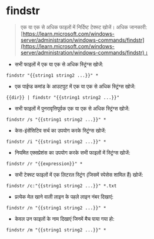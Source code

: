 # findstr

> एक या एक से अधिक फाइलों में निर्दिष्ट टेक्स्ट खोजें।
> अधिक जानकारी: [https://learn.microsoft.com/windows-server/administration/windows-commands/findstr](https://learn.microsoft.com/windows-server/administration/windows-commands/findstr)।

- सभी फाइलों में एक या एक से अधिक स्ट्रिंग्स खोजें:

`findstr "{{string1 string2 ...}}" *`

- एक पाईप्ड कमांड के आउटपुट में एक या एक से अधिक स्ट्रिंग्स खोजें:

`{{dir}} | findstr "{{string1 string2 ...}}"`

- सभी फाइलों में पुनरावृत्तिपूर्वक एक या एक से अधिक स्ट्रिंग्स खोजें:

`findstr /s "{{string1 string2 ...}}" *`

- केस-इंसेंसिटिव सर्च का उपयोग करके स्ट्रिंग्स खोजें:

`findstr /i "{{string1 string2 ...}}" *`

- नियमित एक्सप्रेशंस का उपयोग करके सभी फाइलों में स्ट्रिंग्स खोजें:

`findstr /r "{{expression}}" *`

- सभी टेक्स्ट फाइलों में एक लिटरल स्ट्रिंग (जिसमें स्पेसेस शामिल हैं) खोजें:

`findstr /c:"{{string1 string2 ...}}" *.txt`

- प्रत्येक मेल खाने वाली लाइन के पहले लाइन नंबर दिखाएं:

`findstr /n "{{string1 string2 ...}}" *`

- केवल उन फाइलों के नाम दिखाएं जिनमें मैच पाया गया हो:

`findstr /m "{{string1 string2 ...}}" *`
